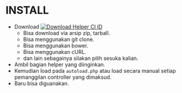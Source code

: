 INSTALL
==================

- Download [![Download Helper CI ID](https://img.shields.io/github/downloads/codeigniter-id/ci-helper/latest/total.svg)]()
    - Bisa download via arsip zip, tarball.
    - Bisa menggunakan git clone.
    - Bisa menggunakan bower.
    - Bisa menggunakan cURL.
    - dan lain sebagainya silakan pilih sesuka kalian.
- Ambil bagian helper yang diinginkan.
- Kemudian load pada `autoload.php` atau load secara manual setiap pemanggilan controller yang dimaksud.
- Baru bisa diguanakan.